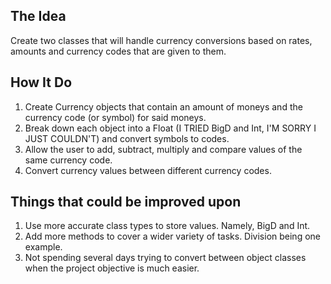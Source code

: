 ## The Idea

Create two classes that will handle currency conversions based on rates, amounts and currency codes that are given to them.

## How It Do

1. Create Currency objects that contain an amount of moneys and the currency code (or symbol) for said moneys.
2. Break down each object into a Float (I TRIED BigD and Int, I'M SORRY I JUST COULDN'T) and convert symbols to codes.
3. Allow the user to add, subtract, multiply and compare values of the same currency code.
4. Convert currency values between different currency codes.

## Things that could be improved upon

1. Use more accurate class types to store values.  Namely, BigD and Int.  
2. Add more methods to cover a wider variety of tasks.  Division being one example.
3. Not spending several days trying to convert between object classes when the project objective is much easier.
